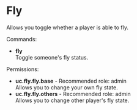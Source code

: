 Fly
====
Allows you toggle whether a player is able to fly.

Commands: <br>
* **fly**<br>Toggle someone's fly status.

Permissions: <br>
* **uc.fly.fly.base** - Recommended role: admin<br>Allows you to change your own fly state.
* **uc.fly.fly.others** - Recommended role: admin<br>Allows you to change other player's fly state.
